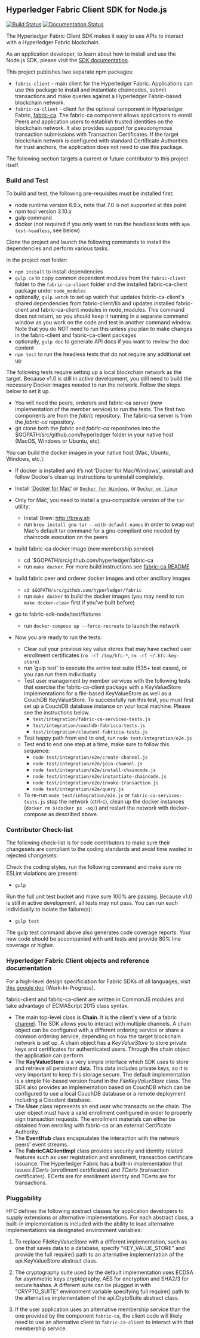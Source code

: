 ## Hyperledger Fabric Client SDK for Node.js

[![Build Status](https://jenkins.hyperledger.org/buildStatus/icon?job=fabric-sdk-node-merge-x86_64)](https://jenkins.hyperledger.org/view/fabric-sdk-node/job/fabric-sdk-node-merge-x86_64/)
[![Documentation Status](https://readthedocs.org/projects/fabric-sdk-node/badge/?version=master)](http://fabric-sdk-node.readthedocs.io/en/master/?badge=master)

The Hyperledger Fabric Client SDK makes it easy to use APIs to interact with a Hyperledger Fabric blockchain.

As an application developer, to learn about how to install and use the Node.js SDK, please visit the [SDK documentation](http://fabric-sdk-node.readthedocs.io/en/master).

This project publishes two separate npm packages:
* `fabric-client` - main client for the Hyperledger Fabric. Applications can use this package to install and instantiate chaincodes, submit transactions and make queries against a Hyperledger Fabric-based blockchain network.
* `fabric-ca-client` - client for the optional component in Hyperledger Fabric, [fabric-ca](https://github.com/hyperledger/fabric-ca). The fabric-ca component allows applications to enroll Peers and application users to establish trusted identities on the blockchain network. It also provides support for pseudonymous transaction submissions with Transaction Certificates. If the target blockchain network is configured with standard Certificate Authorities for trust anchors, the application does not need to use this package.

The following section targets a current or future contributor to this project itself.

### Build and Test
To build and test, the following pre-requisites must be installed first:
* node runtime version 6.9.x, note that 7.0 is not supported at this point
* npm tool version 3.10.x
* gulp command
* docker (not required if you only want to run the headless tests with `npm test-headless`, see below)

Clone the project and launch the following commands to install the dependencies and perform various tasks.

In the project root folder:
* `npm install` to install dependencies
* `gulp ca` to copy common dependent modules from the `fabric-client` folder to the `fabric-ca-client` folder and the installed fabric-ca-client package under `node_modules`
* optionally, `gulp watch` to set up watch that updates fabric-ca-client's shared dependencies from fabric-client/lib and updates installed fabric-client and fabric-ca-client modules in node_modules. This command does not return, so you should keep it running in a separate command window as you work on the code and test in another command window. Note that you do NOT need to run this unless you plan to make changes in the fabric-client and fabric-ca-client packages
* optionally, `gulp doc` to generate API docs if you want to review the doc content
* `npm test` to run the headless tests that do not require any additional set up

The following tests require setting up a local blockchain network as the target. Because v1.0 is still in active development, you still need to build the necessary Docker images needed to run the network. Follow the steps below to set it up.
* You will need the peers, orderers and fabric-ca server (new implementation of the member service) to run the tests. The first two components are from the *fabric* repository. The fabric-ca server is from the *fabric-ca* repository.
* git clone both the *fabric* and *fabric-ca* repositories into the $GOPATH/src/github.com/hyperledger folder in your native host (MacOS, Windows or Ubuntu, etc).

You can build the docker images in your native host (Mac, Ubuntu, Windows, etc.):
* If docker is installed and it’s not ‘Docker for Mac/Windows’, uninstall and follow Docker’s clean up instructions to uninstall completely.
* Install [‘Docker for Mac’](https://docs.docker.com/docker-for-mac/install) or [`Docker for Windows`](https://docs.docker.com/docker-for-windows/install), or [`Docker on linux`](https://docs.docker.com/engine/installation/linux/ubuntu/#install-docker)
* Only for Mac, you need to install a gnu-compatible version of the `tar` utility:
  * Install Brew: http://brew.sh
  * run `brew install gnu-tar —-with-default-names` in order to swap out Mac's default tar command for a gnu-compliant one needed by chaincode execution on the peers

* build fabric-ca docker image (new membership service)
  * cd `$GOPATH/src/github.com/hyperledger/fabric-ca
  * run `make docker`. For more build instructions see [fabric-ca README](https://github.com/hyperledger/fabric-ca)
* build fabric peer and orderer docker images and other ancillary images
  * `cd $GOPATH/src/github.com/hyperledger/fabric`
  * run `make docker` to build the docker images (you may need to run `make docker-clean` first if you've built before)
* go to fabric-sdk-node/test/fixtures
  * run `docker-compose up --force-recreate` to launch the network
* Now you are ready to run the tests:
  * Clear out your previous key value stores that may have cached user enrollment certificates (`rm -rf /tmp/hfc-*`, `rm -rf ~/.hfc-key-store`)
  * run 'gulp test' to execute the entire test suite (535+ test cases), or you can run them individually
  * Test user management by member services with the following tests that exercise the fabric-ca-client package with a KeyValueStore implementations for a file-based KeyValueStore as well as a CouchDB KeyValueStore. To successfully run this test, you must first set up a CouchDB database instance on your local machine. Please see the instructions below.
    * `test/integration/fabric-ca-services-tests.js`
    * `test/integration/couchdb-fabricca-tests.js`
    * `test/integration/cloudant-fabricca-tests.js`
  * Test happy path from end to end, run `node test/integration/e2e.js`
  * Test end to end one step at a time, make sure to follow this sequence:
    * `node test/integration/e2e/create-channel.js`
    * `node test/integration/e2e/join-channel.js`
    * `node test/integration/e2e/install-chaincode.js`
    * `node test/integration/e2e/instantiate-chaincode.js`
    * `node test/integration/e2e/invoke-transaction.js`
    * `node test/integration/e2e/query.js`
  * To re-run `node test/integration/e2e.js` or `fabric-ca-services-tests.js` stop the network (ctrl-c), clean up the docker instances (`docker rm $(docker ps -aq)`) and restart the network with docker-compose as described above.

### Contributor Check-list
The following check-list is for code contributors to make sure their changesets are compliant to the coding standards and avoid time wasted in rejected changesets:

Check the coding styles, run the following command and make sure no ESLint violations are present:
* `gulp`

Run the full unit test bucket and make sure 100% are passing.  Because v1.0 is still in active development, all tests may not pass. You can run each individually to isolate the failure(s):
* `gulp test`

The gulp test command above also generates code coverage reports. Your new code should be accompanied with unit tests and provide 80% line coverage or higher.

### Hyperledger Fabric Client objects and reference documentation
For a high-level design specificiation for Fabric SDKs of all languages, visit [this google doc](https://docs.google.com/document/d/1R5RtIBMW9fZpli37E5Li5_Q9ve3BnQ4q3gWmGZj6Sv4/edit?usp=sharing) (Work-In-Progress).

fabric-client and fabric-ca-client are written in CommonJS modules and take advantage of ECMAScript 2015 class syntax.

* The main top-level class is **Chain**. It is the client's view of a fabric [channel](https://docs.google.com/document/d/1eRNxxQ0P8yp4Wh__Vi6ddaN_vhN2RQHP-IruHNUwyhc/). The SDK allows you to interact with multiple channels. A chain object can be configured with a different ordering service or share a common ordering service, depending on how the target blockchain network is set up. A chain object has a _KeyValueStore_ to store private keys and certificates for authenticated users. Through the chain object the application can perform 
* The **KeyValueStore** is a very simple interface which SDK uses to store and retrieve all persistent data. This data includes private keys, so it is very important to keep this storage secure. The default implementation is a simple file-based version found in the _FileKeyValueStore_ class. The SDK also provides an implementation based on CouchDB which can be configured to use a local CouchDB database or a remote deployment including a Cloudant database.
* The **User** class represents an end user who transacts on the chain. The user object must have a valid enrollment configured in order to properly sign transaction requests. The enrollment materials can either be obtained from enrolling with fabric-ca or an external Certificate Authority.
* The **EventHub** class encapsulates the interaction with the network peers' event streams.
* The **FabricCAClientImpl** class provides security and identity related features such as user registration and enrollment, transaction certificate issuance. The Hyperledger Fabric has a built-in implementation that issues _ECerts_ (enrollment certificates) and _TCerts_ (transaction certificates). ECerts are for enrollment identity and TCerts are for transactions.

### Pluggability
HFC defines the following abstract classes for application developers to supply extensions or alternative implementations. For each abstract class, a built-in implementation is included with the ability to load alternative implementations via designated environment variables:

1. To replace FileKeyValueStore with a different implementation, such as one that saves data to a database, specify "KEY_VALUE_STORE" and provide the full require() path to an alternative implementation of the api.KeyValueStore abstract class.

2. The cryptography suite used by the default implementation uses ECDSA for asymmetric keys cryptography, AES for encryption and SHA2/3 for secure hashes. A different suite can be plugged in with "CRYPTO_SUITE" environment variable specifying full require() path to the alternative implementation of the api.CrytoSuite abstract class.

3. If the user application uses an alternative membership service than the one provided by the component `fabric-ca`, the client code will likely need to use an alternative client to `fabric-ca-client` to interact with that membership service.
